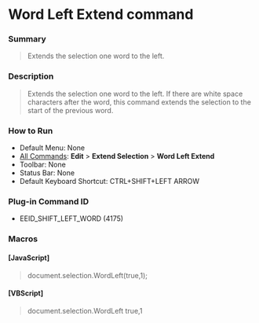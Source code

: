 # Word Left Extend command

### Summary

> Extends the selection one word to the left.

### Description

> Extends the selection one word to the left. If there are white space
> characters
> after the word, this command extends the selection to the start of the
> previous word.

### How to Run

- Default Menu: None
- [All Commands](../tools/all_commands): **Edit** \> **Extend Selection**
\> **Word Left Extend**
- Toolbar: None
- Status Bar: None
- Default Keyboard Shortcut: CTRL+SHIFT+LEFT ARROW

### Plug-in Command ID

- EEID\_SHIFT\_LEFT\_WORD (4175)

### Macros

#### \[JavaScript\]

> document.selection.WordLeft(true,1);

#### \[VBScript\]

> document.selection.WordLeft true,1
